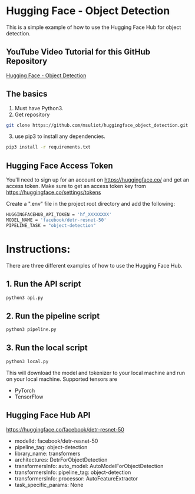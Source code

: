 # Hugging Face - Object Detection

This is a simple example of how to use the Hugging Face Hub for object detection.

## YouTube Video Tutorial for this GitHub Repository
[Hugging Face - Object Detection](https://youtu.be/8yVzld1if68)

## The basics

1. Must have Python3.
2. Get repository
```bash
git clone https://github.com/msuliot/huggingface_object_detection.git 
```
3. use pip3 to install any dependencies.
```bash
pip3 install -r requirements.txt
```

## Hugging Face Access Token

You'll need to sign up for an account on https://huggingface.co/ and get an access token.
Make sure to get an access token key from https://huggingface.co/settings/tokens

Create a ".env" file in the project root directory and add the following:
```bash
HUGGINGFACEHUB_API_TOKEN = 'hf_XXXXXXXX'
MODEL_NAME = 'facebook/detr-resnet-50'
PIPELINE_TASK = "object-detection"
```

# Instructions:

There are three different examples of how to use the Hugging Face Hub.

## 1. Run the API script
```bash
python3 api.py
```

## 2. Run the pipeline script
```bash
python3 pipeline.py
```

## 3. Run the local script
```bash
python3 local.py
```
This will download the model and tokenizer to your local machine and run on your local machine.
Supported tensors are 
- PyTorch 
- TensorFlow

## Hugging Face Hub API 
https://huggingface.co/facebook/detr-resnet-50
- modelId: facebook/detr-resnet-50
- pipeline_tag: object-detection
- library_name: transformers
- architectures: DetrForObjectDetection
- transformersInfo: auto_model: AutoModelForObjectDetection
- transformersInfo: pipeline_tag: object-detection
- transformersInfo: processor: AutoFeatureExtractor
- task_specific_params: None